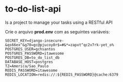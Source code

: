 # to-do-list-api
Is a project to manage your tasks using a RESTful API


Crie o arquivo **prod.env** com as seguintes variáveis:

    SECRET_KEY=django-insecure-&qs66ex^&g70=gc@pjucoy0r$=#&*=zapxt^qc2v7rk-yet_o%
    POSTGRES_USER=gchsantos
    POSTGRES_PASSWORD=itawesome
    POSTGRES_DB=to_do_list_db
    DATABASE_HOST=postgres
    TZ=America/Sao_Paulo
    REDIS_PASSWORD=itawesome
    REDIS_LOCATION=redis://:${REDIS_PASSWORD}@cache:6379

